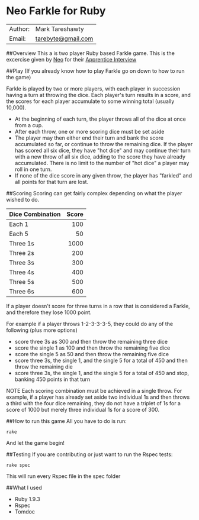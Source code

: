 Neo Farkle for Ruby
===================

<table>
  <tr>
    <td> Author: </td>
    <td> Mark Tareshawty </td>
  </tr>

  <tr>
    <td> Email: </td>
    <td> <a href="mailto:tarebyte@gmail.com">tarebyte@gmail.com </td>
  </tr>
</table>

##Overview
This a is two player Ruby based Farkle game. This is the excercise given by [Neo](http://neo.com) for their [Apprentice Interview](http://ohiojobs.neo.com/apprentice)

##Play
(If you already know how to play Farkle go on down to how to run the game)

Farkle is played by two or more players, with each player in succession having a turn at throwing the dice. Each player's turn results in a score, and the scores for each player accumulate to some winning total (usually 10,000).
  - At the beginning of each turn, the player throws all of the dice at once from a cup.
  - After each throw, one or more scoring dice must be set aside
  - The player may then either end their turn and bank the score accumulated so far, or continue to throw the remaining dice. 
  If the player has scored all six dice, they have "hot dice" and may continue their turn with a new throw of all six dice, adding to the score they have already accumulated. There is no limit to the number of "hot dice" a player may roll in one turn.
  - If none of the dice score in any given throw, the player has "farkled" and all points for that turn are lost.

##Scoring
Scoring can get fairly complex depending on what the player wished to do.

| Dice Combination | Score  |
| ---------------- | -----: |
| Each 1           |   100  |
| Each 5           |    50  |
| Three 1s         |  1000  |
| Three 2s         |   200  |
| Three 3s         |   300  |
| Three 4s         |   400  |
| Three 5s         |   500  |
| Three 6s         |   600  |

If a player doesn't score for three turns in a row that is considered a Farkle, and therefore they lose 1000 point.

For example if a player throws 1-2-3-3-3-5, they could do any of the following (plus more options)
  - score three 3s as 300 and then throw the remaining three dice
  - score the single 1 as 100 and then throw the remaining five dice
  - score the single 5 as 50 and then throw the remaining five dice
  - score three 3s, the single 1, and the single 5 for a total of 450 and then throw the remaining die
  - score three 3s, the single 1, and the single 5 for a total of 450 and stop, banking 450 points in that turn

NOTE
Each scoring combination must be achieved in a single throw.
For example, if a player has already set aside two individual 1s
and then throws a third with the four dice remaining,
they do not have a triplet of 1s for a score of 1000
but merely three individual 1s for a score of 300.

##How to run this game
All you have to do is run:

    rake

And let the game begin!

##Testing
If you are contributing or just want to run the Rspec tests:

    rake spec

This will run every Rspec file in the spec folder

##What I used
  - Ruby 1.9.3
  - Rspec
  - Tomdoc
  